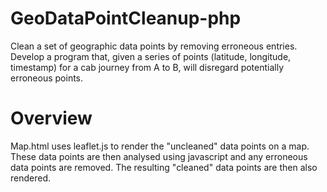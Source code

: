 GeoDataPointCleanup-php
=======================

Clean a  set of geographic data points by removing erroneous entries.
Develop a program that, given a series of points (latitude, longitude, timestamp) for a cab journey from A to B, will disregard potentially erroneous points.

Overview
========
Map.html uses leaflet.js to render the "uncleaned" data points on a map.
These data points are then analysed using javascript and any erroneous data points are removed.
The resulting "cleaned" data points are then also rendered.
